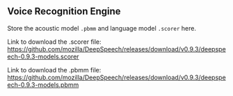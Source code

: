 ## Voice Recognition Engine


Store the acoustic model `.pbmm` and language model `.scorer` here.

Link to download the .scorer file: https://github.com/mozilla/DeepSpeech/releases/download/v0.9.3/deepspeech-0.9.3-models.scorer 

Link to download the .pbmm file: https://github.com/mozilla/DeepSpeech/releases/download/v0.9.3/deepspeech-0.9.3-models.pbmm
